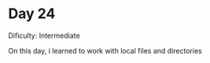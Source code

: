 # Day 24
<p>Dificulty: Intermediate</p>
<p>On this day, i learned to work with local files and directories</p>
